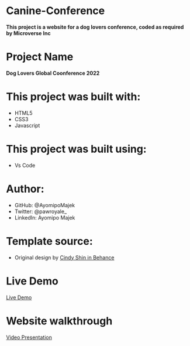 # Canine-Conference
**This project is a website for a dog lovers conference, coded as required by Microverse Inc**

# Project Name
**Dog Lovers Global Coonference 2022**

# This project was built with:
* HTML5
* CSS3
* Javascript

# This project was built using:
* Vs Code

# Author:
* GitHub: @AyomipoMajek
* Twitter: @pawroyale_
* LinkedIn: Ayomipo Majek

# Template source:
* Original design by [Cindy Shin in Behance](https://www.behance.net/adagio07)

# Live Demo
[Live Demo]()

# Website walkthrough
[Video Presentation]()